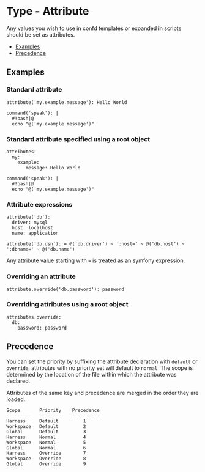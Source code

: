 # Type - Attribute

Any values you wish to use in confd templates or expanded in scripts should be set as attributes.

 - [Examples](#examples)
 - [Precedence](#precedence)

## Examples

### Standard attribute

```
attribute('my.example.message'): Hello World

command('speak'): |
  #!bash|@
  echo "@('my.example.message')"

```

### Standard attribute specified using a root object
```
attributes:
  my:
    example:
       message: Hello World

command('speak'): |
  #!bash|@
  echo "@('my.example.message')"

```

### Attribute expressions

```
attribute('db'):
  driver: mysql
  host: localhost
  name: application
  
attribute('db.dsn'): = @('db.driver') ~ ':host=' ~ @('db.host') ~ ';dbname=' ~ @('db.name')
```

Any attribute value starting with `=` is treated as an symfony expression.

### Overriding an attribute

```
attribute.override('db.password'): password
```

### Overriding attributes using a root object

```
attributes.override:
  db:
    password: password
```


## Precedence

You can set the priority by suffixing the attribute declaration with `default` or `override`, attributes with no priority set will default to `normal`. The scope is determined by the location of the file within which the attribute was declared.

Attributes of the same key and precedence are merged in the order they are loaded.

```
Scope       Priority    Precedence
---------   ---------   ----------
Harness     Default         1
Workspace   Default         2
Global      Default         3
Harness     Normal          4
Workspace   Normal          5
Global      Normal          6
Harness     Override        7
Workspace   Override        8
Global      Override        9
```